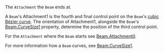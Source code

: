 The `Attachment` the `Beam` ends at.

A `Beam`'s Attachment1 is the fourth and final control point on the `Beam`'s [cubic Bézier curve][1]. The orientation of Attachment1, alongside the `Beam`'s [Beam.CurveSize1](https://developer.roblox.com/api-reference/property/Beam/CurveSize1) property, determine the position of the third control point.

For the `Attachment` where the `Beam` starts see [Beam.Attachment0](https://developer.roblox.com/api-reference/property/Beam/Attachment0).

For more information how a `Beam` curves, see [Beam.CurveSize1](https://developer.roblox.com/api-reference/property/Beam/CurveSize1).

[1]: https://en.wikipedia.org/wiki/B%C3%A9zier_curve